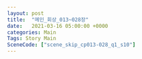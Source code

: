 ```yaml
---
layout: post
title:  "메인_회상_013~028장"
date:   2021-03-16 05:00:00 +0000
categories: Main
Tags: Story Main
SceneCode: ["scene_skip_cp013-028_q1_s10"]
---
```

